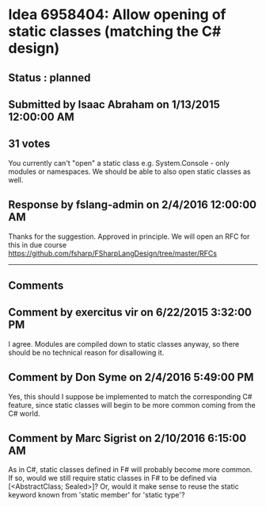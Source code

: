 # Idea 6958404: Allow opening of static classes (matching the C# design) #

## Status : planned

## Submitted by Isaac Abraham on 1/13/2015 12:00:00 AM

## 31 votes

You currently can't "open" a static class e.g. System.Console - only modules or namespaces. We should be able to also open static classes as well.



## Response by fslang-admin on 2/4/2016 12:00:00 AM

Thanks for the suggestion. Approved in principle.
We will open an RFC for this in due course https://github.com/fsharp/FSharpLangDesign/tree/master/RFCs

------------------------
## Comments


## Comment by exercitus vir on 6/22/2015 3:32:00 PM
I agree. Modules are compiled down to static classes anyway, so there should be no technical reason for disallowing it.


## Comment by Don Syme on 2/4/2016 5:49:00 PM
Yes, this should I suppose be implemented to match the corresponding C# feature, since static classes will begin to be more common coming from the C# world.


## Comment by Marc Sigrist on 2/10/2016 6:15:00 AM
As in C#, static classes defined in F# will probably become more common. If so, would we still require static classes in F# to be defined via [<AbstractClass; Sealed>]? Or, would it make sense to reuse the static keyword known from 'static member' for 'static type'?

